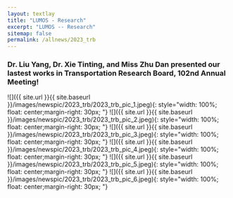 ```yaml
---
layout: textlay
title: "LUMOS - Research"
excerpt: "LUMOS -- Research"
sitemap: false
permalink: /allnews/2023_trb
---
```


### Dr. Liu Yang, Dr. Xie Tinting, and Miss Zhu Dan presented our lastest works in Transportation Research Board, 102nd Annual Meeting!

![]({{ site.url }}{{ site.baseurl }}/images/newspic/2023_trb/2023_trb_pic_1.jpeg){: style="width: 100%; float: center;margin-right: 30px; "}
![]({{ site.url }}{{ site.baseurl }}/images/newspic/2023_trb/2023_trb_pic_2.jpeg){: style="width: 100%; float: center;margin-right: 30px; "}
![]({{ site.url }}{{ site.baseurl }}/images/newspic/2023_trb/2023_trb_pic_3.jpeg){: style="width: 100%; float: center;margin-right: 30px; "}
![]({{ site.url }}{{ site.baseurl }}/images/newspic/2023_trb/2023_trb_pic_4.jpeg){: style="width: 100%; float: center;margin-right: 30px; "}
![]({{ site.url }}{{ site.baseurl }}/images/newspic/2023_trb/2023_trb_pic_5.jpeg){: style="width: 100%; float: center;margin-right: 30px; "}
![]({{ site.url }}{{ site.baseurl }}/images/newspic/2023_trb/2023_trb_pic_6.jpeg){: style="width: 100%; float: center;margin-right: 30px; "}

<br>
